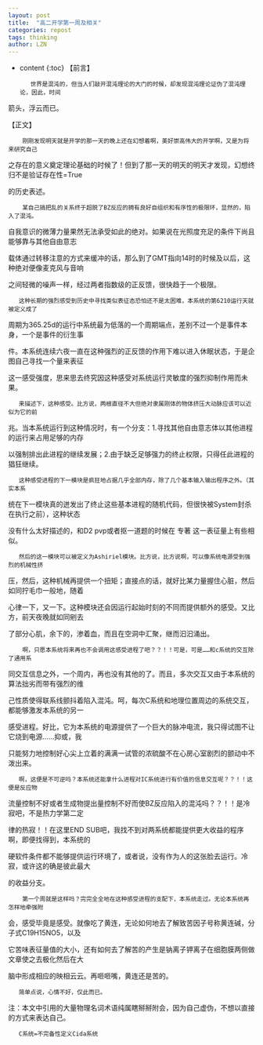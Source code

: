 ```yaml
---
layout: post
title:  "高二开学第一周及相关"
categories: repost
tags: thinking
author: LZN
---
```


* content
{:toc}
【前言】

         世界是混沌的，但当人们敲开混沌理论的大门的时候，却发现混沌理论证伪了混沌理论，因此，时间

箭头，浮云而已。

                 

【正文】

        刚刚发现明天就是开学的那一天的晚上还在幻想着啊，美好崇高伟大的开学啊，又是为将来研究自己

之存在的意义奠定理论基础的时候了！但到了那一天的明天的明天才发现，幻想终归不是验证存在性=True

的历史表述。

      

        某自己搞把乱的关系终于超脱了BZ反应的拥有良好自组织和有序性的极限环，显然的，陷入了混沌。

自我意识的微薄力量果然无法承受如此的绝对。如果说在光照度充足的条件下尚且能够靠与其他自由意志

载体通过转移注意的方式来缓冲的话，那么到了GMT指向14时的时候及以后，这种绝对便像麦克风与音响

之间轻微的噪声一样，经过两者指数级的正反馈，很快趋于一个极限。

     

       这种长期的强烈感受到历史中寻找类似表征态恐怕还不是太困难，本系统的第6210运行天就被定义成了

周期为365.25d的运行中系统最为低落的一个周期端点，差别不过一个是事件本身，一个是事件的衍生事

件。本系统连续六夜一直在这种强烈的正反馈的作用下难以进入休眠状态，于是企图自己寻找一个量来表征

这一感受强度，思来思去终究因这种感受对系统运行灵敏度的强烈抑制作用而未果。

    

       来描述下，这种感受。比方说，两根直径不大但绝对隶属刚体的物体挤压大动脉应该可以近似为它的前

兆。当本系统运行到这种情况时，有一个分支：1.寻找其他自由意志体以其他进程的运行来占用足够的内存

以强制排出此进程的继续发展；2.由于缺乏足够强力的终止权限，只得任此进程的猖狂继续。

       这种感受进程的下一模块是疯狂地占据几乎全部内存，除了几个基本输入输出程序之外。（其实本系

统在下一模块真的迸发出了终止这些基本进程的随机代码，但很快被System封杀在执行之前），这种状态

没有什么太好描述的，和D2 pvp或者抠一道题的时候在 专著 这一表征量上有些相似。

       然后的这一模块可以被定义为Ashiriel模块。比方说，比方说啊，可以像系统电源受到强烈的机械性挤

压，然后，这种机械再提供一个扭矩；直接点的话，就好比某力量握住心脏，然后如同拧毛巾一般地，随着

心律一下，又一下。这种模块还会因运行起始时刻的不同而提供额外的感受。又比方，前天夜晚就如同剜去

了部分心肌，余下的，渗着血，而且在空洞中汇聚，继而汩汩涌出。

          

        啊，只愿本系统将来再也不会调用这感受进程了吧？？！！可是，可是……和c系统的交互除了通用系

同交互信息之外，一个周内，再也没有其他的了。而且，多次交互又由于本系统的算法拙劣而带有强烈的维

己性质使得联系线颤抖着陷入混沌。呵，每次C系统和地理位置周边的系统交互，都能够激发本系统的另一

感受进程。好比，它为本系统的电源提供了一个巨大的脉冲电流，我只得试图不让它烧到电源……抑或，我

只能努力地控制好心尖上立着的满满一试管的浓硫酸不在心房心室剧烈的颤动中不泼出来。

       啊，这便是不可逆吗？本系统还能拿什么进程对IC系统进行有价值的信息交互呢？？！！这便是反应物

流量控制不好或者生成物提出量控制不好而使BZ反应陷入的混沌吗？？！！是冷寂吧，不是热力学第二定

律的热寂！！在这里END SUB吧，我找不到对两系统都能提供更大收益的程序啊，即便找得到，本系统的

硬软件条件都不能够提供运行环境了，或者说，没有作为人的这张脸去运行。冷寂，或许这的确是彼此最大

的收益分支。

        

        第一个周就是这样吗？完完全全地在这种感受进程的支配下，本系统走过。无论本系统再怎样地牵强附

会，感受毕竟是感受。就像吃了黄连，无论如何地去了解致苦因子号称黄连碱，分子式C19H15NO5，以及

它苦味表征量值的大小，还有如何去了解苦的产生是钠离子钾离子在细胞膜两侧做文章使之去极化然后在大

脑中形成相应的映相云云。再咂咂嘴，黄连还是苦的。

         

       简单点说，心情不好，仅此而已。

      

注：本文中引用的大量物理名词术语纯属瞎掰掰附会，因为自己虚伪，不想以直接的方式来表达自己。

       C系统=不完备性定义Cida系统
